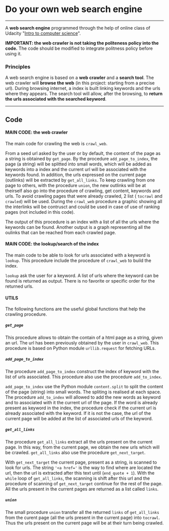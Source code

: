 Do your own web search engine
===================


----------
A **web search engine** programmed through the help of online class of Udacity "[Intro to computer science](https://www.udacity.com/course/intro-to-computer-science--cs101)".

**IMPORTANT: the web crawler is not taking the politeness policy into the code.** The code should be modified to integrate politness policy before using it.

### Principles
A web search engine is based on a **web crawler** and a **search tool**. The web crawler will **browse the web** (in this project: starting from a precise url).  During browsing internet, a index is built linking keywords and the urls where they appears. The search tool will allow, after the browsing, to **return the urls associated with the searched keyword**.

----------

Code
-------------

#### **MAIN CODE**: the web crawler
The main code for crawling the web is `crawl_web`. 

From a seed url asked by the user or by default, the content of the page as a string is obtained by `get_page`. By the procedure `add_page_to_index`, the page (a string) will be splitted into small words, which will be added as keywords into a index and the current url will be associated with the keywords found. In addition, the urls expressed on the current page (outlinks) will be extracted by `get_all_links`. To keep crawling from one page to others, with the procedure `union`, the new outlinks will be at theirself also go into the procedure of crawling, get content, keywords and urls. To avoid crawling pages that were already crawled, 2 list ( `tocrawl` and `crawled`) will be used. During the `crawl_web` procedure a graphic showing all the interlinks will be contrusct and could be used in case of use of ranking pages (not included in this code).

The output of this procedure is an index with a list of all the urls where the keywords can be found. Another output is a graph representing all the oulinks that can be reached from each crawled page.

#### **MAIN CODE**: the lookup/search of the index
The main code to be able to look for urls associated with a keyword is `lookup`. This procedure include the procedure of `crawl_web` to build the index. 

`lookup` ask the user for a keyword. A list of urls where the keyword can be found is returned as output. There is no favorite or specific order for the returned urls.

#### **UTILS**

The following functions are the useful global functions that help the crawling procedure.

##### `get_page`
This procedure allows to obtain the contain of a html page as a string, given an url. The url has been previously obtained by the user in `crawl_web`. 
This procedure is based on Python module `urllib.request` for fetching URLs.

##### `add_page_to_index`
The procedure `add_page_to_index` construct the index of keyword with the list of urls associated. This procedure also use the procedure `add_to_index`.

`add_page_to_index` use the Python module `content.split` to split the content of the page (string) into small words. The spliting is realised at each space.
The procedure `add_to_index` will allowed to add the new words as keyword and to associated with it the current url of the page. If the word is already present as keyword in the index, the procedure check if the current url is already associated with the keyword. If it is not the case, the url of the current page will be added at the list of associated urls of the keyword.

##### `get_all_links`
The procedure `get_all_links` extract all the urls present on the current page. In this way, from the current page, we obtain the new urls which will be crawled. `get_all_links` also use the procedure `get_next_target`.

With `get_next_target` the current page, present as a string, is scanned to look for urls. The string `'<a href='` is the way to find where are located the url, then the url is extracted after this text until (`end_quote + 1`). With the `while` loop of `get_all_links`, the scanning is shift after this url and the procedure of scanning of `get_next_target` continue for the rest of the page. All the urls present in the current pages are returned as a list called `links`.

##### `union`
The small procedure `union` transfer all the returned `links` of `get_all_links` from the curent page (all the urls present in the current page) into `tocrawl`. Thus the urls present on the current page will be at their turn being crawled.

 




